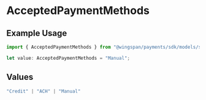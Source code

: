 # AcceptedPaymentMethods

## Example Usage

```typescript
import { AcceptedPaymentMethods } from "@wingspan/payments/sdk/models/shared";

let value: AcceptedPaymentMethods = "Manual";
```

## Values

```typescript
"Credit" | "ACH" | "Manual"
```